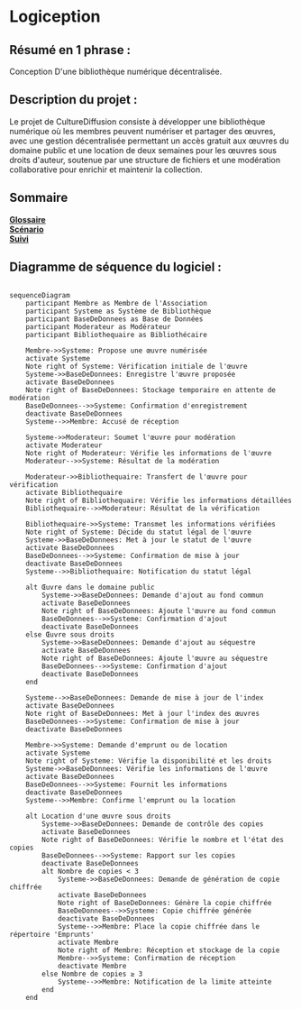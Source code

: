 # Logiception
## Résumé en 1 phrase :
Conception D'une bibliothèque numérique décentralisée.
## Description du projet :
Le projet de CultureDiffusion consiste à développer une bibliothèque numérique où les membres peuvent numériser et partager des œuvres, avec une gestion décentralisée permettant un accès gratuit aux œuvres du domaine public et une location de deux semaines pour les œuvres sous droits d'auteur, soutenue par une structure de fichiers et une modération collaborative pour enrichir et maintenir la collection.

## Sommaire

[**Glossaire**](./glossaire.md)  
[**Scénario**](./Scenario)  
[**Suivi**](./suivi.md)  

## Diagramme de séquence du logiciel : 

```mermaid

sequenceDiagram
    participant Membre as Membre de l'Association
    participant Systeme as Système de Bibliothèque
    participant BaseDeDonnees as Base de Données
    participant Moderateur as Modérateur
    participant Bibliothequaire as Bibliothécaire

    Membre->>Systeme: Propose une œuvre numérisée
    activate Systeme
    Note right of Systeme: Vérification initiale de l'œuvre
    Systeme->>BaseDeDonnees: Enregistre l'œuvre proposée
    activate BaseDeDonnees
    Note right of BaseDeDonnees: Stockage temporaire en attente de modération
    BaseDeDonnees-->>Systeme: Confirmation d'enregistrement
    deactivate BaseDeDonnees
    Systeme-->>Membre: Accusé de réception

    Systeme->>Moderateur: Soumet l'œuvre pour modération
    activate Moderateur
    Note right of Moderateur: Vérifie les informations de l'œuvre
    Moderateur-->>Systeme: Résultat de la modération

    Moderateur->>Bibliothequaire: Transfert de l'œuvre pour vérification
    activate Bibliothequaire
    Note right of Bibliothequaire: Vérifie les informations détaillées
    Bibliothequaire-->>Moderateur: Résultat de la vérification

    Bibliothequaire->>Systeme: Transmet les informations vérifiées
    Note right of Systeme: Décide du statut légal de l'œuvre
    Systeme->>BaseDeDonnees: Met à jour le statut de l'œuvre
    activate BaseDeDonnees
    BaseDeDonnees-->>Systeme: Confirmation de mise à jour
    deactivate BaseDeDonnees
    Systeme-->>Bibliothequaire: Notification du statut légal

    alt Œuvre dans le domaine public
        Systeme->>BaseDeDonnees: Demande d'ajout au fond commun
        activate BaseDeDonnees
        Note right of BaseDeDonnees: Ajoute l'œuvre au fond commun
        BaseDeDonnees-->>Systeme: Confirmation d'ajout
        deactivate BaseDeDonnees
    else Œuvre sous droits
        Systeme->>BaseDeDonnees: Demande d'ajout au séquestre
        activate BaseDeDonnees
        Note right of BaseDeDonnees: Ajoute l'œuvre au séquestre
        BaseDeDonnees-->>Systeme: Confirmation d'ajout
        deactivate BaseDeDonnees
    end

    Systeme-->>BaseDeDonnees: Demande de mise à jour de l'index
    activate BaseDeDonnees
    Note right of BaseDeDonnees: Met à jour l'index des œuvres
    BaseDeDonnees-->>Systeme: Confirmation de mise à jour
    deactivate BaseDeDonnees

    Membre->>Systeme: Demande d'emprunt ou de location
    activate Systeme
    Note right of Systeme: Vérifie la disponibilité et les droits
    Systeme->>BaseDeDonnees: Vérifie les informations de l'œuvre
    activate BaseDeDonnees
    BaseDeDonnees-->>Systeme: Fournit les informations
    deactivate BaseDeDonnees
    Systeme-->>Membre: Confirme l'emprunt ou la location

    alt Location d'une œuvre sous droits
        Systeme->>BaseDeDonnees: Demande de contrôle des copies
        activate BaseDeDonnees
        Note right of BaseDeDonnees: Vérifie le nombre et l'état des copies
        BaseDeDonnees-->>Systeme: Rapport sur les copies
        deactivate BaseDeDonnees
        alt Nombre de copies < 3
            Systeme->>BaseDeDonnees: Demande de génération de copie chiffrée
            activate BaseDeDonnees
            Note right of BaseDeDonnees: Génère la copie chiffrée
            BaseDeDonnees-->>Systeme: Copie chiffrée générée
            deactivate BaseDeDonnees
            Systeme-->>Membre: Place la copie chiffrée dans le répertoire 'Emprunts'
            activate Membre
            Note right of Membre: Réception et stockage de la copie
            Membre-->>Systeme: Confirmation de réception
            deactivate Membre
        else Nombre de copies ≥ 3
            Systeme-->>Membre: Notification de la limite atteinte
        end
    end
```
